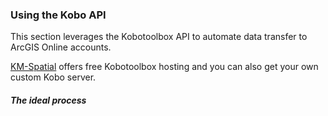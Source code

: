### Using the Kobo API 

This section leverages the Kobotoolbox API to automate data transfer to ArcGIS Online accounts. 

[KM-Spatial](https://kms.co.zw) offers free Kobotoolbox hosting and you can also get your own custom Kobo server. 


##### The ideal process 

